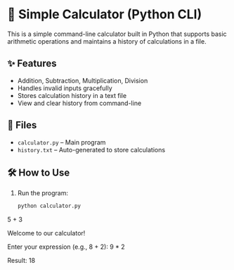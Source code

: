 # 🧮 Simple Calculator (Python CLI)

This is a simple command-line calculator built in Python that supports basic arithmetic operations and maintains a history of calculations in a file.

## ✨ Features

- Addition, Subtraction, Multiplication, Division
- Handles invalid inputs gracefully
- Stores calculation history in a text file
- View and clear history from command-line

## 📂 Files

- `calculator.py` – Main program
- `history.txt` – Auto-generated to store calculations

## 🛠️ How to Use

1. Run the program:
   ```bash
   python calculator.py
5 + 3

Welcome to our calculator!

Enter your expression (e.g., 8 + 2): 9 * 2

Result: 18
